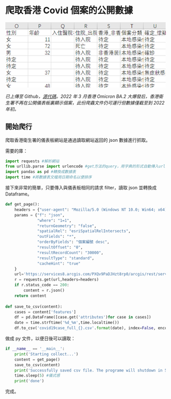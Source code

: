 # 爬取香港 Covid 個案的公開數據

![完成效果圖](img/covidscrawl.png)

*已上傳至 Github，[源代碼](https://github.com/herointene/COVID19_HongKongCases)。2022 年 3 月香港 Omicron BA.2 大爆發后，香港衛生署不再在公開儀表板裏顯示個案，此份爬蟲文件仍可運行但數據僅截至到 2022 年初。*

## 開始爬行

爬取香港衛生署的儀表板網站是通過讀取網站返回的 json 數據進行抓取。

需要的庫：

```python
import requests #解析網站
from urllib.parse import urlencode #get方法的query，用字典的形式自動傳入url的‘query？’後方。
import pandas as pd #轉換成數據表
import time #將數據表文檔用日期命名以便排序
```

接下來非常的簡單，只要傳入與儀表板相同的請求 filter，讀取 json 並轉換成 Dataframe。

```python
def get_page():
    headers = {"user-agent": "Mozilla/5.0 (Windows NT 10.0; Win64; x64) AppleWebKit/537.36 (KHTML, like Gecko) Chrome/84.0.4147.89 Safari/537.36"}
    params = {"f": "json",
              "where": "1=1",
              "returnGeometry": "false",
              "spatialRel": "esriSpatialRelIntersects",
              "outFields": "*",
              "orderByFields": "個案編號 desc",
              "resultOffset": "0",
              "resultRecordCount": "30000",
              "resultType": "standard",
              "cacheHint": "true"
    }
    url='https://services8.arcgis.com/PXQv9PaDJHzt8rp0/arcgis/rest/services/Merge_Display_0227_test_view/FeatureServer/0/query?'+ urlencode(params)
    r = requests.get(url,headers=headers)
    if r.status_code == 200:
        content = r.json()
    return content

def save_to_csv(content):
    cases = content['features']
    df = pd.DataFrame([case.get('attributes')for case in cases])
    date = time.strftime('%d_%m',time.localtime())
    df.to_csv('covid19case_full_{}.csv'.format(date), index=False, encoding='utf-8-sig')  
```

做成 py 文件，以便日後可以讀取：

```python
if __name__ == '__main__':
    print('Starting collect...')
    content = get_page()
    save_to_csv(content)
    print('Successfully saved csv file. The programe will shutdown in 5 seconds.')
    time.sleep(5) #儀式感
    print('done')
```

完成。